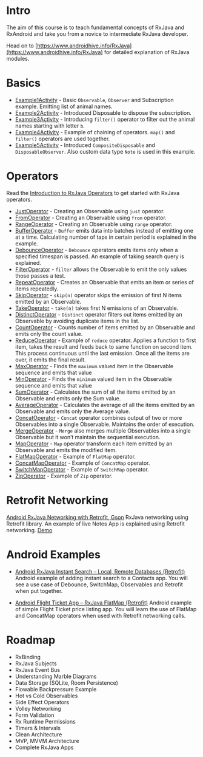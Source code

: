 # Intro
The aim of this course is to teach fundamental concepts of RxJava and RxAndroid and take you from a novice to intermediate RxJava developer.

Head on to [https://www.androidhive.info/RxJava](https://www.androidhive.info/RxJava) for detailed explanation of RxJava modules.
# Basics
* [Example1Activity](https://github.com/ravi8x/RxAndroidExamples/blob/master/app/src/main/java/info/androidhive/rxandroidexamples/basics/Example1Activity.java) - Basic `Observable`, `Observer` and Subscription example. Emitting list of animal names.
* [Example2Activity](https://github.com/ravi8x/RxAndroidExamples/blob/master/app/src/main/java/info/androidhive/rxandroidexamples/basics/Example2Activity.java) - Introduced Disposable to dispose the subscription.
* [Example3Activity](https://github.com/ravi8x/RxAndroidExamples/blob/master/app/src/main/java/info/androidhive/rxandroidexamples/basics/Example3Activity.java) - Introducing `filter()` operator to filter out the animal names starting with letter `b`.
* [Example4Activity](https://github.com/ravi8x/RxAndroidExamples/blob/master/app/src/main/java/info/androidhive/rxandroidexamples/basics/Example4Activity.java) - Example of chaining of operators. `map()` and `filter()` operators are used together.
* [Example5Activity](https://github.com/ravi8x/RxAndroidExamples/blob/master/app/src/main/java/info/androidhive/rxandroidexamples/basics/Example5Activity.java) - Introduced `CompositeDisposable` and `DisposableObserver`. Also custom data type `Note` is used in this example.

# Operators
Read the [Introduction to RxJava Operators](https://www.androidhive.info/RxJava/rxjava-operators-introduction/) to get started with RxJava operators.
* [JustOperator](https://github.com/ravi8x/RxAndroidExamples/blob/master/app/src/main/java/info/androidhive/rxandroidexamples/operators/JustOperatorActivity.java) - Creating an Observable using `just` operator.
* [FromOperator](https://github.com/ravi8x/RxAndroidExamples/blob/master/app/src/main/java/info/androidhive/rxandroidexamples/operators/FromOperatorActivity.java) - Creating an Observable using `from` operator.
* [RangeOperator](https://github.com/ravi8x/RxAndroidExamples/blob/master/app/src/main/java/info/androidhive/rxandroidexamples/operators/RangeOperatorActivity.java) - Creating an Observable using `range` operator.
* [BufferOperator](https://github.com/ravi8x/RxAndroidExamples/blob/master/app/src/main/java/info/androidhive/rxandroidexamples/operators/BufferOperatorActivity.java) - `Buffer` emits data into batches instead of emitting one at a time. Calculating number of taps in certain period is explained in the example.
* [DebounceOperator](https://github.com/ravi8x/RxAndroidExamples/blob/master/app/src/main/java/info/androidhive/rxandroidexamples/operators/DebounceOperatorActivity.java) - `Debounce` operators emits items only when a specified timespan is passed. An example of taking search query is explained.
* [FilterOperator](https://github.com/ravi8x/RxAndroidExamples/blob/master/app/src/main/java/info/androidhive/rxandroidexamples/operators/FilterOperatorActivity.java) - `filter` allows the Observable to emit the only values those passes a test.
* [RepeatOperator](https://github.com/ravi8x/RxAndroidExamples/blob/master/app/src/main/java/info/androidhive/rxandroidexamples/operators/RepeatOperatorActivity.java) - Creates an Observable that emits an item or series of items repeatedly.
* [SkipOperator](https://github.com/ravi8x/RxAndroidExamples/blob/master/app/src/main/java/info/androidhive/rxandroidexamples/operators/SkipOperatorActivity.java) - `skip(n)` operator skips the emission of first N items emitted by an Observable.
* [TakeOperator](https://github.com/ravi8x/RxAndroidExamples/blob/master/app/src/main/java/info/androidhive/rxandroidexamples/operators/TakeOperatorActivity.java) - `take(n)` takes first N emissions of an Observable.
* [DistinctOperator](https://github.com/ravi8x/RxAndroidExamples/blob/master/app/src/main/java/info/androidhive/rxandroidexamples/operators/DistinctOperatorActivity.java) - `Distinct` operator filters out items emitted by an Observable by avoiding duplicate items in the list.
* [CountOperator](https://github.com/ravi8x/RxAndroidExamples/blob/master/app/src/main/java/info/androidhive/rxandroidexamples/operators/CountOperatorActivity.java) - Counts number of items emitted by an Observable and emits only the count value.
* [ReduceOperator](https://github.com/ravi8x/RxAndroidExamples/blob/master/app/src/main/java/info/androidhive/rxandroidexamples/operators/ReduceOperatorActivity.java) - Example of `reduce` operator. Applies a function to first item, takes the result and feeds back to same function on second item. This process continuous until the last emission. Once all the items are over, it emits the final result.
* [MaxOperator](https://github.com/ravi8x/RxAndroidExamples/blob/master/app/src/main/java/info/androidhive/rxandroidexamples/operators/MaxOperatorActivity.java) - Finds the `maximum` valued item in the Observable sequence and emits that value
* [MinOperator](https://github.com/ravi8x/RxAndroidExamples/blob/master/app/src/main/java/info/androidhive/rxandroidexamples/operators/MinOperatorActivity.java) - Finds the `minimum` valued item in the Observable sequence and emits that value
* [SumOperator](https://github.com/ravi8x/RxAndroidExamples/blob/master/app/src/main/java/info/androidhive/rxandroidexamples/operators/SumOperatorActivity.java) - Calculates the sum of all the items emitted by an Observable and emits only the Sum value.
* [AverageOperator](https://github.com/ravi8x/RxAndroidExamples/blob/master/app/src/main/java/info/androidhive/rxandroidexamples/operators/AverageOperatorActivity.java) - Calculates the average of all the items emitted by an Observable and emits only the Average value.
* [ConcatOperator](https://github.com/ravi8x/RxAndroidExamples/blob/master/app/src/main/java/info/androidhive/rxandroidexamples/operators/ConcatOperatorActivity.java) - `Concat` operator combines output of two or more Observables into a single Observable. Maintains the order of execution.
* [MergeOperator](https://github.com/ravi8x/RxAndroidExamples/blob/master/app/src/main/java/info/androidhive/rxandroidexamples/operators/MergeOperatorActivity.java) - `Merge` also merges multiple Observables into a single Observable but it won’t maintain the sequential execution.
* [MapOperator](https://github.com/ravi8x/RxAndroidExamples/blob/master/app/src/main/java/info/androidhive/rxandroidexamples/operators/MapOperatorActivity.java) - `Map` operator transform each item emitted by an Observable and emits the modified item.
* [FlatMapOperator](https://github.com/ravi8x/RxAndroidExamples/blob/master/app/src/main/java/info/androidhive/rxandroidexamples/operators/FlatMapActivity.java) - Example of `FlatMap` operator.
* [ConcatMapOperator](https://github.com/ravi8x/RxAndroidExamples/blob/master/app/src/main/java/info/androidhive/rxandroidexamples/operators/ConcatMapOperatorActivity.java) - Example of `ConcatMap` operator.
* [SwitchMapOperator](https://github.com/ravi8x/RxAndroidExamples/blob/master/app/src/main/java/info/androidhive/rxandroidexamples/operators/SwitchMapOperatorActivity.java) - Example of `SwitchMap` operator.
* [ZipOperator](https://github.com/ravi8x/RxAndroidExamples/blob/master/app/src/main/java/info/androidhive/rxandroidexamples/operators/ZipOperatorActivity.java) - Example of `Zip` operator.

# Retrofit Networking
[Android RxJava Networking with Retrofit, Gson](https://www.androidhive.info/RxJava/android-rxjava-networking-with-retrofit-gson-notes-app/)
RxJava networking using Retrofit library. An example of live Notes App is explained using Retrofit networking.
[Demo](https://www.youtube.com/watch?v=tQBWeM2dFuU)
# Android Examples
* [Android RxJava Instant Search – Local, Remote Databases (Retrofit)](https://www.androidhive.info/RxJava/android-rxjava-instant-search-local-remote-databases/)
Android example of adding instant search to a Contacts app. You will see a use case of Debounce, SwitchMap, Observables and Retrofit when put together.

* [Android Flight Ticket App – RxJava FlatMap (Retrofit)](https://www.androidhive.info/RxJava/flatmap-concatmap-operators-flight-tickets-app/)
Android example of simple Flight Ticket price listing app. You will learn the use of FlatMap and ConcatMap operators when used with Retrofit networking calls.

# Roadmap
* RxBinding
* RxJava Subjects
* RxJava Event Bus
* Understanding Marble Diagrams
* Data Storage (SQLite, Room Persistence)
* Flowable Backpressure Example
* Hot vs Cold Observables
* Side Effect Operators
* Volley Networking
* Form Validation
* Rx Runtime Permissions
* Timers & Intervals
* Clean Architecture
* MVP, MVVM Architecture
* Complete RxJava Apps